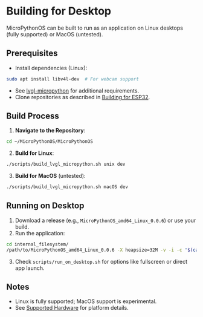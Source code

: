 # Building for Desktop

MicroPythonOS can be built to run as an application on Linux desktops (fully supported) or MacOS (untested).

## Prerequisites

- Install dependencies (Linux):
```bash
sudo apt install libv4l-dev  # For webcam support
```
- See [lvgl-micropython](https://github.com/MicroPythonOS/lvgl-micropython) for additional requirements.
- Clone repositories as described in [Building for ESP32](esp32.md).

## Build Process

1. **Navigate to the Repository**:
```bash
cd ~/MicroPythonOS/MicroPythonOS
```

2. **Build for Linux**:
```bash
./scripts/build_lvgl_micropython.sh unix dev
```

3. **Build for MacOS** (untested):
```bash
./scripts/build_lvgl_micropython.sh macOS dev
```

## Running on Desktop

1. Download a release (e.g., `MicroPythonOS_amd64_Linux_0.0.6`) or use your build.
2. Run the application:
```bash
cd internal_filesystem/
/path/to/MicroPythonOS_amd64_Linux_0.0.6 -X heapsize=32M -v -i -c "$(cat boot_unix.py main.py)"
```
3. Check `scripts/run_on_desktop.sh` for options like fullscreen or direct app launch.

## Notes

- Linux is fully supported; MacOS support is experimental.
- See [Supported Hardware](../getting-started/supported-hardware.md) for platform details.
